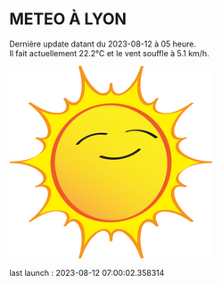 # METEO À LYON

Dernière update datant du 2023-08-12 à 05 heure.  
Il fait actuellement 22.2°C et le vent souffle à 5.1 km/h.      

![](./.github/sun.png)

last launch : 2023-08-12 07:00:02.358314
